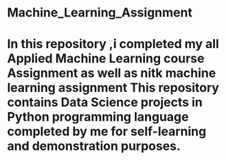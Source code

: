 # Machine_Learning_Assignment
In this repository ,i completed my all Applied Machine Learning course Assignment as well as nitk machine learning assignment
This repository contains Data Science projects in Python programming language completed by me for self-learning and demonstration purposes.
===============================================================================

